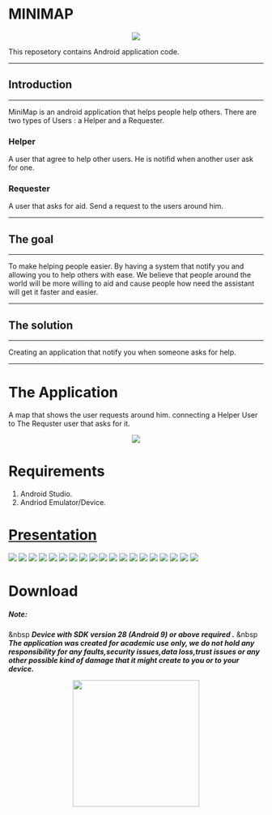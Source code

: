 # MINIMAP

<p align="center">
     <img src = https://github.com/V-P-A-AppDev/MINIMAP/blob/main/images/minimaplogo.png?raw=true>
</p>



This reposetory contains Android application code.
___
## Introduction
---
MiniMap is an android application that helps people help others.
There are two types of Users : a Helper and a Requester. 

### Helper
A user that agree to help other users. He is notifid when another user ask for one.

### Requester 
A user that asks for aid. Send a request to the users around him.
___
## The goal 
___
To make helping people easier. 
By having a system that notify you and allowing you to help others with ease. We believe that people around the world will be more willing to aid and cause people how need the assistant will get it faster and easier.
___
## The solution
___
Creating an application that notify you when someone asks for help.
___
# The Application
A map that shows the user requests around him. connecting a Helper User to The Requster user that asks for it.



<p align="center">
     <img src="https://github.com/V-P-A-AppDev/MINIMAP/blob/main/images/uml_new.png"/>
</p>

# Requirements
1) Android Studio.
2) Andriod Emulator/Device.

 
# [Presentation](https://github.com/V-P-A-AppDev/MINIMAP/blob/main/images/PRES1.pptx)

![](https://github.com/V-P-A-AppDev/MINIMAP/blob/main/images/PRES1/Slide1.jpg)
![](https://github.com/V-P-A-AppDev/MINIMAP/blob/main/images/PRES1/Slide2.jpg)
![](https://github.com/V-P-A-AppDev/MINIMAP/blob/main/images/PRES1/Slide3.jpg)
![](https://github.com/V-P-A-AppDev/MINIMAP/blob/main/images/PRES1/Slide4.jpg)
![](https://github.com/V-P-A-AppDev/MINIMAP/blob/main/images/PRES1/Slide5.jpg)
![](https://github.com/V-P-A-AppDev/MINIMAP/blob/main/images/PRES1/Slide6.jpg)
![](https://github.com/V-P-A-AppDev/MINIMAP/blob/main/images/PRES1/Slide7.jpg)
![](https://github.com/V-P-A-AppDev/MINIMAP/blob/main/images/PRES1/Slide8.jpg)
![](https://github.com/V-P-A-AppDev/MINIMAP/blob/main/images/PRES1/Slide9.jpg)
![](https://github.com/V-P-A-AppDev/MINIMAP/blob/main/images/PRES1/Slide11.jpg)
![](https://github.com/V-P-A-AppDev/MINIMAP/blob/main/images/PRES1/Slide12.jpg)
![](https://github.com/V-P-A-AppDev/MINIMAP/blob/main/images/PRES1/Slide13.jpg)
![](https://github.com/V-P-A-AppDev/MINIMAP/blob/main/images/PRES1/Slide14.jpg)
![](https://github.com/V-P-A-AppDev/MINIMAP/blob/main/images/PRES1/Slide15.jpg)
![](https://github.com/V-P-A-AppDev/MINIMAP/blob/main/images/PRES1/Slide16.jpg)
![](https://github.com/V-P-A-AppDev/MINIMAP/blob/main/images/PRES1/Slide17.jpg)
![](https://github.com/V-P-A-AppDev/MINIMAP/blob/main/images/PRES1/Slide18.jpg)
![](https://github.com/V-P-A-AppDev/MINIMAP/blob/main/images/PRES1/Slide19.jpg)
![](https://github.com/V-P-A-AppDev/MINIMAP/blob/main/images/PRES1/Slide21.jpg)

# Download

##### Note:

&nbsp ***Device with SDK version 28 (Android 9) or above required .***
&nbsp ***The application was created for academic use only, we do not hold any responsibility for any faults,security issues,data loss,trust issues or any other possible kind of damage that it might create to you or to your device.***

<p align="center">
     <img src="https://github.com/V-P-A-AppDev/MINIMAP/blob/main/Release/27.12.2021/qr-code.png" width="250" height="250">
</p>







